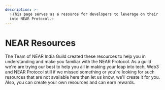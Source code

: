 ```yaml
---
description: >-
  ✨This page serves as a resource for developers to leverage on their journey
  into NEAR Protocol.✨
---
```


# NEAR Resources

The Team of NEAR India Guild created these resources to help you in understanding and make you familiar with the NEAR Protocol. As a guild we're are trying our best to help you all in making your leap into tech, Web3 and NEAR Protocol still if we missed something or you're looking for such resources that are not available here then let us know, we'll create it for you. Also, you can create your own resources and can earn rewards. 

